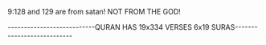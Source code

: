 9:128 and 129 are from satan! NOT FROM THE GOD!

---------------------------QURAN HAS 19x334 VERSES 6x19 SURAS---------------------------
